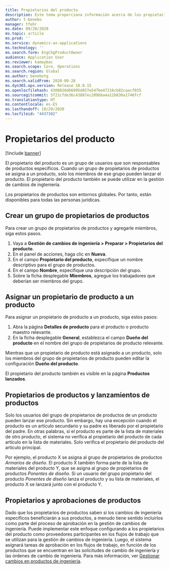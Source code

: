 ```yaml
---
title: Propietarios del producto
description: Este tema proporciona información acerca de los propietarios de productos. Un propietario de producto es un grupo de usuarios que son responsables de productos específicos. Solo los miembros del grupo pueden lanzar esos productos. El propietario del producto también se puede utilizar en el flujo de trabajo de aprobación.
author: t-benebo
manager: tfehr
ms.date: 09/28/2020
ms.topic: article
ms.prod: ''
ms.service: dynamics-ax-applications
ms.technology: ''
ms.search.form: EngChgProductOwner
audience: Application User
ms.reviewer: kamaybac
ms.search.scope: Core, Operations
ms.search.region: Global
ms.author: benebotg
ms.search.validFrom: 2020-09-28
ms.dyn365.ops.version: Release 10.0.15
ms.openlocfilehash: 4308020d66995d857e547be47216cb82caacf035
ms.sourcegitcommit: 5f21cfde36c43887ec209bba4a12b830a1746fcf
ms.translationtype: HT
ms.contentlocale: es-ES
ms.lasthandoff: 10/29/2020
ms.locfileid: "4437302"
---
```

# <a name="product-owners"></a>Propietarios del producto

[!include [banner](../includes/banner.md)]

El propietario del producto es un grupo de usuarios que son responsables de productos específicos. Cuando un grupo de propietarios de productos se asigna a un producto, solo los miembros de ese grupo pueden lanzar el producto. El propietario del producto también se puede utilizar en la gestión de cambios de ingteniería.

Los propietarios de productos son entornos globales. Por tanto, están disponibles para todas las personas jurídicas.

## <a name="create-a-product-owner-group"></a>Crear un grupo de propietarios de productos

Para crear un grupo de propietarios de productos y agregarle miembros, siga estos pasos.

1. Vaya a **Gestión de cambios de ingeniería \> Preparar \> Propietarios del producto**.
2. En el panel de acciones, haga clic en **Nueva**.
3. En el campo **Propietario del producto**, especifique un nombre descriptivo para el grupo de productos.
4. En el campo **Nombre**, especifique una descripción del grupo.
5. Sobre la ficha desplegable **Miembros**, agregue los trabajadores que deberían ser miembros del grupo.

## <a name="assign-a-product-owner-to-a-product"></a>Asignar un propietario de producto a un producto

Para asignar un propietario de producto a un producto, siga estos pasos:

1. Abra la página **Detalles de producto** para el producto o producto maestro relevante.
1. En la ficha desplegable **General**, establezca el campo **Dueño del producto** en el nombre del grupo de propietarios de producto relevante.

Mientras que un propietario de producto está asignado a un producto, solo los miembros del grupo de propietarios de producto pueden editar la configuración **Dueño del producto**.

El propietario del producto también es visible en la página **Productos lanzados**.

## <a name="product-owners-and-product-releases"></a>Propietarios de productos y lanzamientos de productos

Solo los usuarios del grupo de propietarios de productos de un producto pueden lanzar ese producto. Sin embargo, hay una excepción cuando el producto es un artículo secundario y su padre es liberado por el propietario del padre. En otras palabras, si el producto es parte de la lista de materiales de otro producto, el sistema no verifica al propietario del producto de cada artículo en la lista de materiales. Solo verifica el propietario del producto del artículo principal.

Por ejemplo, el producto X se asigna al grupo de propietarios de productos *Armarios de diseño*. El producto X también forma parte de la lista de materiales del producto Y, que se asigna al grupo de propietarios de productos *Ponentes de diseño*. Si un usuario del grupo propietario del producto *Ponentes de diseño* lanza el producto y su lista de materiales, el producto X se lanzará junto con el producto Y.

## <a name="product-owners-and-approvals"></a>Propietarios y aprobaciones de productos

Dado que los propietarios de productos saben si los cambios de ingeniería específicos beneficiarán a sus productos, a menudo tiene sentido incluirlos como parte del proceso de aprobación en la gestión de cambios de ingeniería. Puede implementar este enfoque configurando a los propietarios del producto como proveedores participantes en los flujos de trabajo que se utilizan para la gestión de cambios de ingeniería. Luego, el sistema asignará tareas de aprobación en los flujos de trabajo, en función de los productos que se encuentran en las solicitudes de cambio de ingeniería y las órdenes de cambio de ingeniería. Para más información, ver [Gestionar cambios en productos de ingeniería](engineering-change-management.md).
